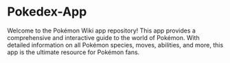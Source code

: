 # Pokedex-App
Welcome to the Pokémon Wiki app repository! This app provides a comprehensive and interactive guide to the world of Pokémon. With detailed information on all Pokémon species, moves, abilities, and more, this app is the ultimate resource for Pokémon fans. 
